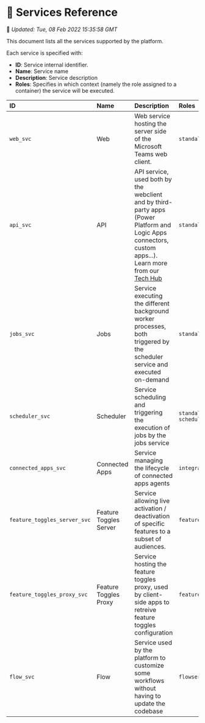 # 📡 Services Reference
📆 *Updated: Tue, 08 Feb 2022 15:35:58 GMT*

This document lists all the services supported by the platform.

Each service is specified with:
- **ID**: Service internal identifier.
- **Name**: Service name
- **Description**: Service description
- **Roles**: Specifies in which context (namely the role assigned to a container) the service will be executed.



| ID | Name | Description | Roles |
|:---|:-----|:------------|:------|
| `web_svc` | Web | Web service hosting the server side of the Microsoft Teams web client. | `standalone, web` |
| `api_svc` | API | API service, used both by the webclient and by third-party apps (Power Platform and Logic Apps connectors, custom apps...). Learn more from our [Tech Hub](https://developers.salestim.com/api) | `standalone, api` |
| `jobs_svc` | Jobs | Service executing the different background worker processes, both triggered by the scheduler service and executed on-demand | `standalone, jobs` |
| `scheduler_svc` | Scheduler | Service scheduling and triggering the execution of jobs by the jobs service | `standalone, scheduler` |
| `connected_apps_svc` | Connected Apps | Service managing the lifecycle of connected apps agents | `integration` |
| `feature_toggles_server_svc` | Feature Toggles Server | Service allowing live activation / deactivation of specific features to a subset of audiences. | `featuretogglesserver` |
| `feature_toggles_proxy_svc` | Feature Toggles Proxy | Service hosting the feature toggles proxy, used by client-side apps to retreive feature toggles configuration | `featuretogglesproxy` |
| `flow_svc` | Flow | Service used by the platform to customize some workflows without having to update the codebase | `flowserver` |
